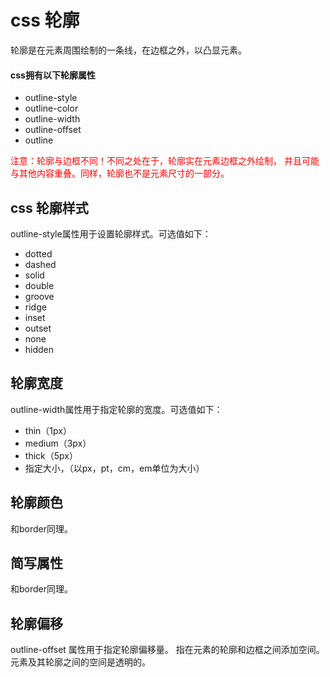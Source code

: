 # css 轮廓
轮廓是在元素周围绘制的一条线，在边框之外，以凸显元素。

#### css拥有以下轮廓属性
- outline-style
- outline-color
- outline-width
- outline-offset
- outline

<font color="red">注意：轮廓与边框不同！不同之处在于，轮廓实在元素边框之外绘制，
并且可能与其他内容重叠。同样，轮廓也不是元素尺寸的一部分。</font>


## css 轮廓样式
outline-style属性用于设置轮廓样式。可选值如下：
- dotted
- dashed
- solid
- double
- groove
- ridge
- inset
- outset
- none
- hidden


## 轮廓宽度
outline-width属性用于指定轮廓的宽度。可选值如下：
- thin（1px）
- medium（3px）
- thick（5px）
- 指定大小，（以px，pt，cm，em单位为大小）


## 轮廓颜色
和border同理。


## 简写属性
和border同理。


## 轮廓偏移
outline-offset 属性用于指定轮廓偏移量。
指在元素的轮廓和边框之间添加空间。元素及其轮廓之间的空间是透明的。

